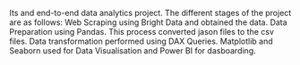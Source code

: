 Its and end-to-end data analytics project. The different stages of the project are as follows:
Web Scraping using Bright Data and obtained the data.
Data Preparation using Pandas. This process converted jason files to the csv files.
Data transformation performed using DAX Queries.
Matplotlib and Seaborn used for Data Visualisation and Power BI for dasboarding.
